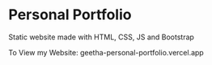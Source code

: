 
# Personal Portfolio

Static website made with HTML, CSS, JS and Bootstrap

To View my Website: geetha-personal-portfolio.vercel.app


